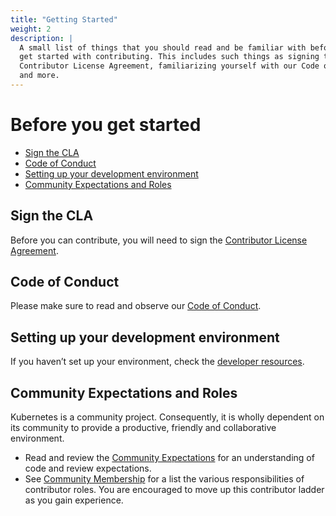 ```yaml
---
title: "Getting Started"
weight: 2
description: |
  A small list of things that you should read and be familiar with before you
  get started with contributing. This includes such things as signing the
  Contributor License Agreement, familiarizing yourself with our Code of Conduct
  and more.
---
```


# Before you get started

- [Sign the CLA](#sign-the-cla)
- [Code of Conduct](#code-of-conduct)
- [Setting up your development environment](#setting-up-your-development-environment)
- [Community Expectations and Roles](#community-expectations-and-roles)

## Sign the CLA

Before you can contribute, you will need to sign the [Contributor License Agreement](/CLA.md).

## Code of Conduct

Please make sure to read and observe our [Code of Conduct](/code-of-conduct.md).

## Setting up your development environment

If you haven’t set up your environment, check the [developer resources](/contributors/devel/README.md#setting-up-your-dev-environment-coding-and-debugging).

## Community Expectations and Roles

Kubernetes is a community project.
Consequently, it is wholly dependent on its community to provide a productive, friendly and collaborative environment.

- Read and review the [Community Expectations](expectations.md) for an understanding of code and review expectations.
- See [Community Membership](/community-membership.md) for a list the various responsibilities of contributor roles. You are encouraged to move up this contributor ladder as you gain experience.  
